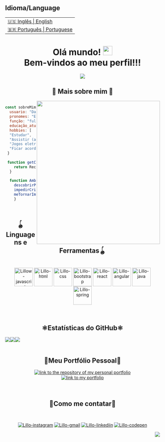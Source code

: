 <table id="top">
      <h2>Idioma/Language</h2>
  <tr>
    <td>
      <a href="README.md">🇺🇸 Inglês | English</a>
    </td>
  </tr>
  <tr>
    <td>
      <a href="readme_pt-br.md">🇧🇷 Português | Portuguese</a>
    </td>
  </tr>
</table>

<h1 align="center">
  Olá mundo!
  <img 
    src="https://raw.githubusercontent.com/iampavangandhi/iampavangandhi/master/gifs/Hi.gif"
    width="30px">
  <br />
  Bem-vindos ao meu perfil!!!
</h1>

<p align=center>
   <img src= "https://readme-typing-svg.herokuapp.com?font=Press+Start+2P&color=%235A0C5A&size=24&duration=6420&center=true&vCenter=true&width=999&height=99&lines=Meu+nome+%C3%A9+Danillo+Silva;Sou+Desenvolvedor+Full-Stack+Web+Junior;Gosto+de+criar%2C+adaptar+e+reformular"/>
<p>

<h2 align="center">👾 Mais sobre mim 👾</h2>

<div>
<img align="right" width="400.8" height="465" src="https://i.imgur.com/sgQqwqS.gif" />


```javascript
 
const sobreMim = {
  usuario: "Danillo Silva",
  pronomes: "Ele" | "Dele",
  função: "full-stack",
  educação_atual: "UNINABUCO",
  hobbies: [
  "Estudar",
  "Assistir (animes, séries e filmes)",
  "Jogos eletrônicos",
  "Ficar acordado a noite toda perseguindo aquele ÚNICO  ' ; ' ! ... " ]
 }
 
 function getCidadeAtual() {
	return Recife-PE_Brasil
  }
  
  function Ambições() {
	descobrirPorque42ÉrespostaParaTudo()
	impedirCriaçãoDaSkyNet()
	meTornarImortal()
	}
```
</div>
</br>

<h2 align="center">🪀Linguagens e Ferramentas🪀</h2> 

<div align="center"><br>
    <a href="https://developer.mozilla.org/pt-BR/docs/Learn/JavaScript/First_steps/What_is_JavaScript"><img align="center" alt="Lillow-javascript" height="60" width="60" src="https://i.imgur.com/yYs9AbD.png"></a>
<!-- <img align="center" alt="Lillo-typescript" height="40" width="50" src="https://cdn.jsdelivr.net/gh/devicons/devicon/icons/typescript/typescript-original.svg" /> -->
    <a href="https://developer.mozilla.org/pt-BR/docs/Learn/HTML/Introduction_to_HTML"><img align="center" alt="Lillo-html" height="60" width="60" src="https://i.imgur.com/meokl5Y.png"></a>
    <a href="https://developer.mozilla.org/pt-BR/docs/Learn/CSS/First_steps/What_is_CSS"><img align="center" alt="Lillo-css" height="60" width="60" src="https://i.imgur.com/ku8Fufv.png"></a>
    <a href="https://getbootstrap.com.br/docs/4.1/getting-started/introduction/"><img align="center" alt="Lillo-bootstrap" height="60" width="60" src="https://i.imgur.com/ZeX4O69.png"/></a>
    <a href="https://pt-br.reactjs.org/"><img align="center" alt="Lillo-react" height="60" width="60" src="https://i.imgur.com/D33dVDi.png" /></a>
    <a href="https://blog.algaworks.com/o-que-e-angular/"><img align="center" alt="Lillo-angular" height="60" width="60" src="https://i.imgur.com/VwWLPog.png" /></a>
    <a href="https://www.java.com/pt-BR/download/help/whatis_java.html"><img align="center" alt="Lillo-java" height="60" width="60" src="https://i.imgur.com/QsBzocU.png" /></a>
    <a href="https://www.devmedia.com.br/exemplo/como-comecar-com-spring/73"><img align="center" alt="Lillo-spring" height="60" width="60" src="https://i.imgur.com/R6UPprG.png" /></a>
  
<!--   <img align="center" alt="Lillo-python" height="40" width="50" src="https://raw.githubusercontent.com/devicons/devicon/master/icons/python/python-original.svg"> --> 
<!--   <img align="center" alt="Lillo-mysql" height="40" width="50" src="https://cdn.jsdelivr.net/gh/devicons/devicon/icons/mysql/mysql-original.svg"/>
  <img align="center" alt="Lillo-git" height="40" width="50" src="https://cdn.jsdelivr.net/gh/devicons/devicon/icons/git/git-original.svg" />
  <img align="center" alt="Lillo-github" height="40" width="50" src="https://cdn.jsdelivr.net/gh/devicons/devicon/icons/github/github-original.svg" /> -->
</div>

  </br>
  </br>

<h2 align="center">⚛Estatísticas do GitHub⚛</h2>
<div align="center">
  <div style="display: flex; align-items: flex-start;">
    <img align="center" src="https://github-readme-stats.vercel.app/api/top-langs/?username=Lillow&bg_color=350066&title_color=901490&text_color=f8c9f8&hide_border=true&locale=pt-br" />
	</br>
    <img align="center"  src="https://github-readme-stats.vercel.app/api?username=Lillow&bg_color=350066&title_color=901490&text_color=f8c9f8&hide_border=true&show_icons=true&icon_color=901490&locale=pt-br" />
    <img align="center"  src="http://github-readme-streak-stats.herokuapp.com?user=Lillow&hide_border=true&date_format=j%20M%5B%20Y%5D&background=350066&currStreakNum=901490&sideNums=901490&sideLabels=F8C9F8&dates=7C6E81E0&stroke=7C6C81&ring=B500FF&fire=FF13FE&currStreakLabel=B500FF" />
  </div>
</div>

</br>

<h2 align="center">💜Meu Portfólio Pessoal💜</h2>
<div align="center">
<a href="https://github.com/Lillow/portfolio">
    <img align"center" alt="link to the repository of my personal portfolio" src="https://github-readme-stats.vercel.app/api/pin/?username=Lillow&repo=portfolio&bg_color=0e091b&title_color=fafafa&text_color=bebebe&hide_border=true&show_icons=true&icon_color=6f44b6&locale=en">
</a>
</br>
<a href="https://lillow.github.io/portfolio/">
    <img alt="link to my portfolio" src="https://img.shields.io/static/v1?label&message=abrir+portfolio&color=7E3ACE&style=for-the-badge" />
</a>
</div>
</br></br>

<h2 align="center">🔮Como me contatar🔮</h2>

<div align="center"><br>

  <a href="https://www.instagram.com/danillordm19/" rel = "noopener"><img alt="Lillo-instagram" src="https://img.shields.io/badge/Instagram-A215A2?style=for-the-badge&logo=instagram&logoColor=white"></a>
  <a href = "mailto:danillordm@gmail.com"><img alt="Lillo-gmail" src="https://img.shields.io/badge/-Gmail-350066?style=for-the-badge&logo=gmail&logoColor=white"></a>
  <a href="https://www.linkedin.com/in/danillo-silva-b861a393/"><img alt="Lillo-linkediin" src="https://img.shields.io/badge/-LinkedIn-A215A2?style=for-the-badge&logo=linkedin&logoColor=white"></a>
  <a href="https://codepen.io/lillo42/pens/public"><img alt="Lillo-codepen" src="https://img.shields.io/badge/Codepen-350066?style=for-the-badge&logo=codepen&logoColor=white%22%20/%3E](https://codepen.io/thicode"></a>

</div>

<p align="right"><a href="#top"><img src="https://img.shields.io/badge/Voltar ao topo-67285e??style=flat&logo"></a></p>
